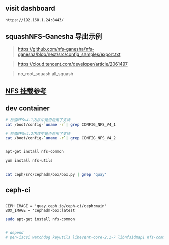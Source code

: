 ## visit dashboard

    https://192.168.1.24:8443/

## squashNFS-Ganesha 导出示例

> https://github.com/nfs-ganesha/nfs-ganesha/blob/next/src/config_samples/export.txt

> https://cloud.tencent.com/developer/article/2061497

> no_root_squash all_squash

## [NFS 挂载参考](https://help.aliyun.com/zh/nas/user-guide/mount-an-nfs-file-system-on-a-linux-ecs-instance)

## dev container

```bash
# 检查NFSv4.1内核中是否启用了支持
cat /boot/config-`uname -r`| grep CONFIG_NFS_V4_1

# 检查NFSv4.2内核中是否启用了支持
cat /boot/config-`uname -r`| grep CONFIG_NFS_V4_2


apt-get install nfs-common

yum install nfs-utils
```

```bash

cat ceph/src/cephadm/box/box.py | grep 'quay'

```

## ceph-ci

```text

CEPH_IMAGE = 'quay.ceph.io/ceph-ci/ceph:main'
BOX_IMAGE = 'cephadm-box:latest'

```

```bash
sudo apt-get install nfs-common


# depend
# pen-iscsi watchdog keyutils libevent-core-2.1-7 libnfsidmap1 nfs-common rpcbind

```
